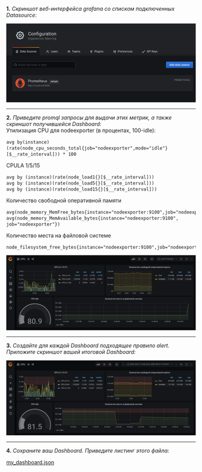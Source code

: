 **1.** _Cкриншот веб-интерфейса grafana со списком подключенных Datasource:_  

![Graf](screen/prom.png)

***
**2.** _Приведите promql запросы для выдачи этих метрик, а также скриншот 
получившейся Dashboard:_  
Утилизация CPU для nodeexporter (в процентах, 100-idle):  
```commandline
avg by(instance)(rate(node_cpu_seconds_total{job="nodeexporter",mode="idle"}[$__rate_interval])) * 100
```
CPULA 1/5/15
```commandline
avg by (instance)(rate(node_load1{}[$__rate_interval]))
avg by (instance)(rate(node_load5{}[$__rate_interval]))
avg by (instance)(rate(node_load15{}[$__rate_interval]))
```
Количество свободной оперативной памяти
```commandline
avg(node_memory_MemFree_bytes{instance="nodeexporter:9100",job="nodeexporter"})
avg(node_memory_MemAvailable_bytes{instance="nodeexporter:9100", job="nodeexporter"})
```
Количество места на файловой системе
```commandline
node_filesystem_free_bytes{instance="nodeexporter:9100",job="nodeexporter",mountpoint="/"}
```
![Dash](screen/dash.png)

***
**3.** _Создайте для каждой Dashboard подходящее правило alert. 
Приложите скриншот вашей итоговой Dashboard:_  

![Dash2](screen/dash2.png)  

***
**4.** _Сохраните ваш Dashboard. Приведите листинг этого файла:_ 

[my_dashboard.json](my_dashboard.json)